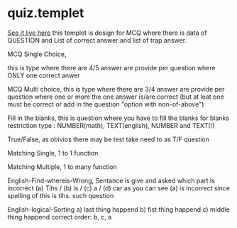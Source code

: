 # quiz.templet
[See it live here](https://kdm6389.github.io/quiz.templet/)
this templet is design for MCQ where there is data of QUESTION and List of correct answer and list of trap answer.

MCQ Single Choice, 

this is type where there are 4/5 answer are provide per question where ONLY one correct anwer

MCQ Multi choice,
this is type where there are 3/4 answer are provide per question where one or more the one answer is/are correct (but at leat one must be correct or add in the question "option with non-of-above")

Fill in the blanks, 
this is question where you have to fill the blanks for blanks restriction type : NUMBER(math), TEXT(english), NUMBER and TEXT(!)

True/False,
as obivios there may be test take need to as T/F question

Matching Single,
1 to 1 function 

Matching Multiple,
1 to many function

English-Find-whereis-Wrong,
Sentance is give and asked which part is incorrect 
(a) Tihs / (b) is / (c) a / (d) car
as you can see (a) is incorrect since spelling of this is tihs. such question 

English-logical-Sorting
a) last thing happend
b) fist thing happend
c) middle thing happend
correct order: b, c, a


